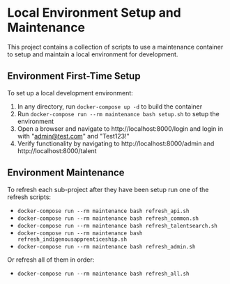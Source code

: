# Local Environment Setup and Maintenance

This project contains a collection of scripts to use a maintenance container to setup and maintain a local environment for development.

## Environment First-Time Setup

To set up a local development environment:

 1. In any directory, run `docker-compose up -d` to build the container
 2. Run `docker-compose run --rm maintenance bash setup.sh` to setup the environment
 3. Open a browser and navigate to http://localhost:8000/login and login in with "admin@test.com" and "Test123!"
 4. Verify functionality by navigating to http://localhost:8000/admin and http://localhost:8000/talent

## Environment Maintenance

To refresh each sub-project after they have been setup run one of the refresh scripts:

 - `docker-compose run --rm maintenance bash refresh_api.sh`
 - `docker-compose run --rm maintenance bash refresh_common.sh`
 - `docker-compose run --rm maintenance bash refresh_talentsearch.sh`
 - `docker-compose run --rm maintenance bash refresh_indigenousapprenticeship.sh`
 - `docker-compose run --rm maintenance bash refresh_admin.sh`

Or refresh all of them in order:

 - `docker-compose run --rm maintenance bash refresh_all.sh`
